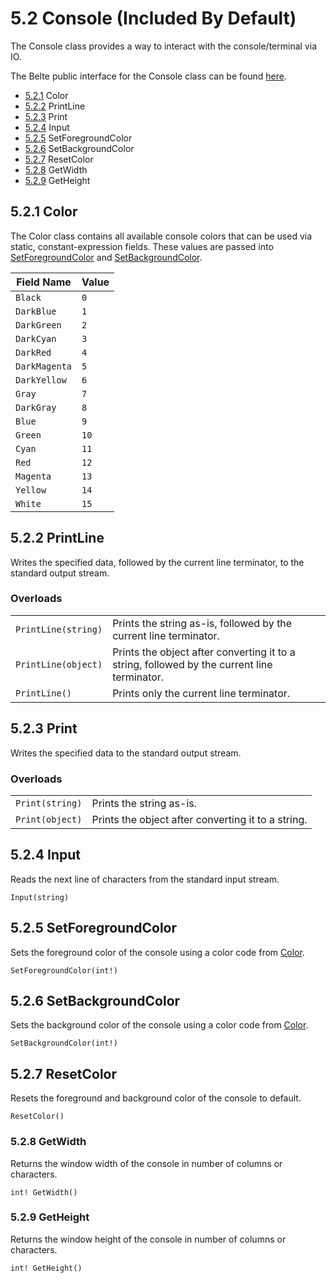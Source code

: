 # 5.2 Console (Included By Default)

The Console class provides a way to interact with the console/terminal via IO.

The Belte public interface for the Console class can be found [here](../../../src/Belte/Standard/Console.blt).

- [5.2.1](#521-color) Color
- [5.2.2](#522-printline) PrintLine
- [5.2.3](#523-print) Print
- [5.2.4](#524-input) Input
- [5.2.5](#525-setforegroundcolor) SetForegroundColor
- [5.2.6](#526-setbackgroundcolor) SetBackgroundColor
- [5.2.7](#527-resetcolor) ResetColor
- [5.2.8](#528-getwidth) GetWidth
- [5.2.9](#529-getheight) GetHeight

## 5.2.1 Color

The Color class contains all available console colors that can be used via static, constant-expression fields. These values are passed into [SetForegroundColor](#525-setforegroundcolor) and
[SetBackgroundColor](#526-setbackgroundcolor).

| Field Name | Value |
|-|-|
| `Black` | `0` |
| `DarkBlue` | `1` |
| `DarkGreen` | `2` |
| `DarkCyan` | `3` |
| `DarkRed` | `4` |
| `DarkMagenta` | `5` |
| `DarkYellow` | `6` |
| `Gray` | `7` |
| `DarkGray` | `8` |
| `Blue` | `9` |
| `Green` | `10` |
| `Cyan` | `11` |
| `Red` | `12` |
| `Magenta` | `13` |
| `Yellow` | `14` |
| `White` | `15` |

## 5.2.2 PrintLine

Writes the specified data, followed by the current line terminator, to the standard output stream.

### Overloads

|||
|-|-|
| `PrintLine(string)` | Prints the string as-is, followed by the current line terminator. |
| `PrintLine(object)` | Prints the object after converting it to a string, followed by the current line terminator. |
| `PrintLine()` | Prints only the current line terminator. |

## 5.2.3 Print

Writes the specified data to the standard output stream.

### Overloads

|||
|-|-|
| `Print(string)` | Prints the string as-is. |
| `Print(object)` | Prints the object after converting it to a string. |

## 5.2.4 Input

Reads the next line of characters from the standard input stream.

`Input(string)`

## 5.2.5 SetForegroundColor

Sets the foreground color of the console using a color code from [Color](#521-color).

`SetForegroundColor(int!)`

## 5.2.6 SetBackgroundColor

Sets the background color of the console using a color code from [Color](#521-color).

`SetBackgroundColor(int!)`

## 5.2.7 ResetColor

Resets the foreground and background color of the console to default.

`ResetColor()`

### 5.2.8 GetWidth

Returns the window width of the console in number of columns or characters.

`int! GetWidth()`

### 5.2.9 GetHeight

Returns the window height of the console in number of columns or characters.

`int! GetHeight()`
